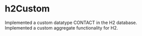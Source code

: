 # h2Custom

Implemented a custom datatype CONTACT in the H2 database. Implemented a custom aggregate functionality for H2.
